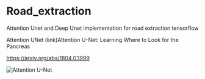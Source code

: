 # Road_extraction
Attention Unet and Deep Unet implementation for road extraction tensorflow

Attention UNet  (link)Attention U-Net: Learning Where to Look for the Pancreas

https://arxiv.org/abs/1804.03999


![Attention U-Net](https://github.com/LeeJunHyun/Image_Segmentation/blob/master/img/AttU-Net.png)

